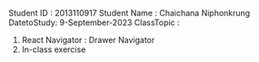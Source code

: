 Student ID : 2013110917
Student Name : Chaichana Niphonkrung
DatetoStudy: 9-September-2023
ClassTopic :
1. React Navigator : Drawer Navigator
2. In-class exercise